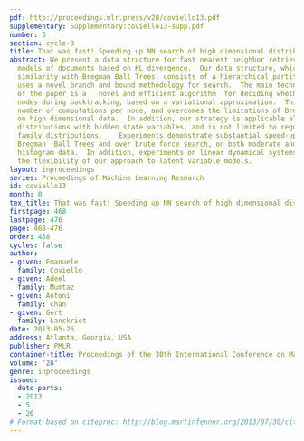 ```yaml
---
pdf: http://proceedings.mlr.press/v28/coviello13.pdf
supplementary: Supplementary:coviello13-supp.pdf
number: 3
section: cycle-3
title: That was fast! Speeding up NN search of high dimensional distributions.
abstract: We present a data structure for fast nearest neighbor retrieval of generative
  models of documents based on KL divergence.  Our data structure, which shares some
  similarity with Bregman Ball Trees, consists of a hierarchical partition of a database,   and
  uses a novel branch and bound methodology for search.  The main technical contribution
  of the paper is a   novel and efficient algorithm  for deciding whether to explore
  nodes during backtracking, based on a variational approximation.  This reduces the
  number of computations per node, and overcomes the limitations of Bregman Ball Trees
  on high dimensional data.  In addition, our strategy is applicable also to probability
  distributions with hidden state variables, and is not limited to regular exponential
  family distributions.    Experiments demonstrate substantial speed-ups over both
  Bregman  Ball Trees and over brute force search, on both moderate and high dimensional
  histogram data.  In addition, experiments on linear dynamical systems demonstrate
  the flexibility of our approach to latent variable models.
layout: inproceedings
series: Proceedings of Machine Learning Research
id: coviello13
month: 0
tex_title: That was fast! Speeding up NN search of high dimensional distributions.
firstpage: 468
lastpage: 476
page: 468-476
order: 468
cycles: false
author:
- given: Emanuele
  family: Coviello
- given: Adeel
  family: Mumtaz
- given: Antoni
  family: Chan
- given: Gert
  family: Lanckriet
date: 2013-05-26
address: Atlanta, Georgia, USA
publisher: PMLR
container-title: Proceedings of the 30th International Conference on Machine Learning
volume: '28'
genre: inproceedings
issued:
  date-parts:
  - 2013
  - 5
  - 26
# Format based on citeproc: http://blog.martinfenner.org/2013/07/30/citeproc-yaml-for-bibliographies/
---
```

